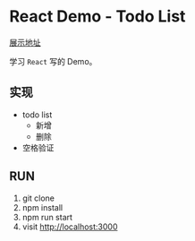 # React Demo - Todo List

[展示地址](https://sunxiaofeit.github.io/react-demo-todo/)

学习 `React` 写的 Demo。

## 实现

- todo list
  - 新增
  - 删除
- 空格验证

## RUN

1. git clone 
2. npm install
3. npm run start
4. visit [http://localhost:3000](http://localhost:3000)
